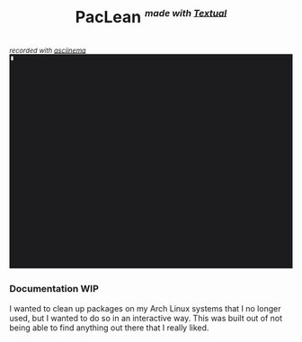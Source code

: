 # <p align=center> PacLean <sup><sub><sup>*made with [Textual](https://textual.textualize.io/)*</sup></sub></sup> </p>

<sub>*recorded with [asciinema](https://asciinema.org/)*</sub>
![Demo](demo.gif)

### Documentation WIP

I wanted to clean up packages on my Arch Linux systems that I no longer used, but I wanted to do so in an interactive way. This was built out of not being able to find anything out there that I really liked.
